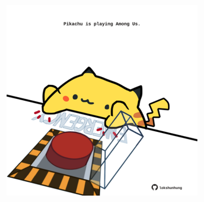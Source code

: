 <!-- built at 21/12/2022, 02:17:14 UTC -->
<p align="center">
  <img width="500" height="500" src="./ReadmeImage.svg">
</p>
